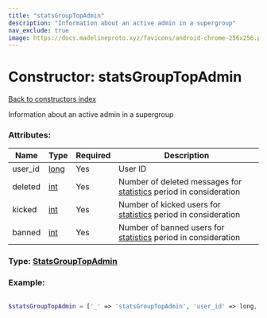 ```yaml
---
title: "statsGroupTopAdmin"
description: "Information about an active admin in a supergroup"
nav_exclude: true
image: https://docs.madelineproto.xyz/favicons/android-chrome-256x256.png
---
```

# Constructor: statsGroupTopAdmin  
[Back to constructors index](/API_docs/constructors/index.html)



Information about an active admin in a supergroup

### Attributes:

| Name     |    Type       | Required | Description |
|----------|---------------|----------|-------------|
|user\_id|[long](/API_docs/types/long.html) | Yes|User ID|
|deleted|[int](/API_docs/types/int.html) | Yes|Number of deleted messages for [statistics](https://core.telegram.org/api/stats) period in consideration|
|kicked|[int](/API_docs/types/int.html) | Yes|Number of kicked users for [statistics](https://core.telegram.org/api/stats) period in consideration|
|banned|[int](/API_docs/types/int.html) | Yes|Number of banned users for [statistics](https://core.telegram.org/api/stats) period in consideration|



### Type: [StatsGroupTopAdmin](/API_docs/types/StatsGroupTopAdmin.html)


### Example:

```php

$statsGroupTopAdmin = ['_' => 'statsGroupTopAdmin', 'user_id' => long, 'deleted' => int, 'kicked' => int, 'banned' => int];
```  
